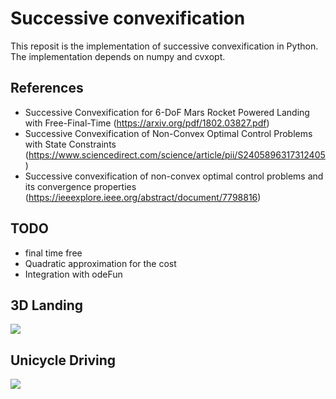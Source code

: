 # Successive convexification 
This reposit is the implementation of successive convexification in Python. The implementation depends on numpy and cvxopt.

## References
* Successive Convexification for 6-DoF Mars
Rocket Powered Landing with Free-Final-Time (https://arxiv.org/pdf/1802.03827.pdf)
* Successive Convexification of Non-Convex Optimal Control Problems with State Constraints (https://www.sciencedirect.com/science/article/pii/S2405896317312405)
* Successive convexification of non-convex optimal control problems and its convergence properties (https://ieeexplore.ieee.org/abstract/document/7798816)

## TODO
* final time free
* Quadratic approximation for the cost
* Integration with odeFun


## 3D Landing
<img src="images/Landing3D.gif">

## Unicycle Driving
<img src="images/unicycle.gif">